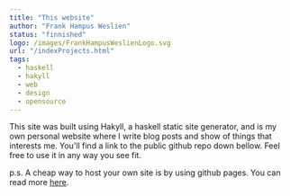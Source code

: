 ```yaml
---
title: "This website"
author: "Frank Hampus Weslien"
status: "finnished"
logo: /images/FrankHampusWeslienLogo.svg
url: "/indexProjects.html"
tags: 
  - haskell
  - hakyll
  - web
  - design
  - opensource
---
```


This site was built using Hakyll, a haskell static site generator, and is my own personal website where I write blog posts and show of things that interests me.
You'll find a link to the public github repo down bellow.
Feel free to use it in any way you see fit.

p.s. A cheap way to host your own site is by using github pages. You can read more [here]().
<!--more-->
